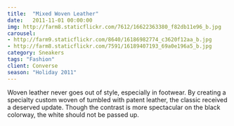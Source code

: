 ```yaml
---
title:  "Mixed Woven Leather"
date:   2011-11-01 00:00:00
img: http://farm8.staticflickr.com/7612/16622363380_f82db11e96_b.jpg
carousel:
- http://farm9.staticflickr.com/8640/16186982774_c3620f12aa_b.jpg
- http://farm8.staticflickr.com/7591/16189407193_69a0e196a5_b.jpg
category: Sneakers
tags: "Fashion"
client: Converse
season: "Holiday 2011"
---
```

Woven leather never goes out of style, especially in footwear. By creating a specialty custom woven of tumbled with patent leather, the classic received a deserved update. Though the contrast is more spectacular on the black colorway, the white should not be passed up. 

